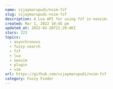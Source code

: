```yaml
---
name: vijaymarupudi/nvim-fzf
slug: vijaymarupudi-nvim-fzf
description: A Lua API for using fzf in neovim.
created: Mar 1, 2022 10:45 pm
updated_at: 2022-02-26T21:29:46Z
stars: 223
topics:
  - asynchronous
  - fuzzy-search
  - fzf
  - lua
  - neovim
  - plugin
  - vim
url: https://github.com/vijaymarupudi/nvim-fzf
category: Fuzzy Finder
---
```

